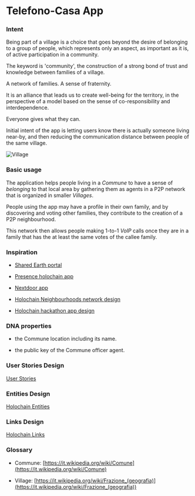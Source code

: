 
# Telefono-Casa App

### Intent

Being part of a village is a choice that goes beyond the desire of belonging to a group of people, which represents only an aspect, as important as it is, of active participation in a community.

The keyword is 'community', the construction of a strong bond of trust and knowledge between families of a village.

A network of families. A sense of fraternity.

It is an alliance that leads us to create well-being for the territory, in the perspective of a model based on the sense of co-responsibility and interdependence.

Everyone gives what they can.

Initial intent of the app is letting users know there is actually someone living near-by, and then reducing the communication distance between people of the same village.

![Village](https://upload.wikimedia.org/wikipedia/commons/1/14/Tassignano-picture.jpg)

### Basic usage

The application helps people living in a *Commune* to have a sense of *belonging* to that local area by gathering them as agents in a P2P network that is organized in smaller *Villages*.

People using the app may have a profile in their own family, and by discovering and voting other families, they contribute to the creation of a P2P neighbourhood.

This network then allows people making 1-to-1 *VoIP* calls once they are in a family that has the at least the same votes of the callee family.

### Inspiration

- [Shared Earth portal](https://sharedearth.com/)

- [Presence holochain app](https://github.com/matthme/presence)

- [Nextdoor app](https://help.nextdoor.com/s/article/About-moderation)

- [Holochain Neighbourhoods network design](https://whitepaper.neighbourhoods.network/white-paper-2.0/neighbourhoods-a-web-3.0-groupware-framework)

- [Holochain hackathon app design](https://hackmd.io/@ZnyUaFAfRNS5sm4ld0NsOA/HyEtkjDFke)

### DNA properties

- the Commune location including its name.

- the public key of the Commune officer agent.

### User Stories Design

[User Stories](./USERSTORIES.md)

### Entities Design

[Holochain Entities](./ENTITIES.md)

### Links Design

[Holochain Links](./LINKS.md)

### Glossary

 - Commune: [https://it.wikipedia.org/wiki/Comune](https://it.wikipedia.org/wiki/Comune)
 
 - Village: [https://it.wikipedia.org/wiki/Frazione_(geografia)](https://it.wikipedia.org/wiki/Frazione_(geografia))
